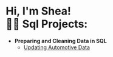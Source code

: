 <h1>Hi, I'm Shea! <br/><a 


<h2>👨‍💻 Sql Projects:</h2>

- <b>Preparing and Cleaning Data in SQL </b>
  - [Updating Automotive Data](https://github.com/sheadmj/Preparing-and-Cleaning-Data-in-SQL)


